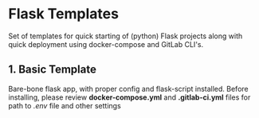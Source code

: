 # Flask Templates

Set of templates for quick starting of (python) Flask projects along with quick deployment using docker-compose and GitLab CLI's.

## 1. Basic Template

Bare-bone flask app, with proper config and flask-script installed. Before installing, please review **docker-compose.yml** and **.gitlab-ci.yml** files for path to *.env* file and other settings
